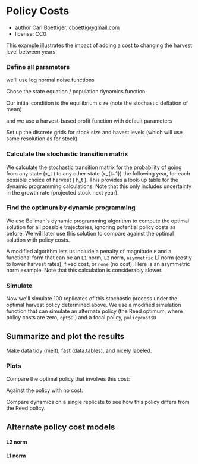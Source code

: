 <!--roptions dev='png', fig.width=7, fig.height=5, tidy=FALSE, warning=FALSE, message=FALSE, comment=NA, cache.path="policycost/", cache=FALSE-->

<!--begin.rcode setup, include=FALSE
render_gfm()  
opts_knit$set(upload = TRUE)   
opts_knit$set(upload.fun = function(file){
   library(RWordPress) 
   uploadFile(file)$url
  })
read_chunk("Reed.R")
end.rcode-->


# Policy Costs 
 * author Carl Boettiger, <cboettig@gmail.com>
 * license: CC0

<!--begin.rcode libraries, echo=FALSE
end.rcode-->


This example illustrates the impact of adding a cost to changing the harvest level between years 

### Define all parameters 
<!--begin.rcode parameters
end.rcode-->

we'll use log normal noise functions
<!--begin.rcode noise_dists
end.rcode-->


Chose the state equation / population dynamics function
<!--begin.rcode Myer
end.rcode-->

Our initial condition is the equilibrium size (note the stochastic deflation of mean)
<!--begin.rcode initx
end.rcode-->

and we use a harvest-based profit function with default parameters
<!--begin.rcode profit
end.rcode-->

Set up the discrete grids for stock size and havest levels (which will use same resolution as for stock). 
<!--begin.rcode create_grid
end.rcode-->

### Calculate the stochastic transition matrix
We calculate the stochastic transition matrix for the probability of going from any state \(x_t \) to any other state \(x_{t+1}\) the following year, for each possible choice of harvest \( h_t \).  This provides a look-up table for the dynamic programming calculations. Note that this only includes uncertainty in the growth rate (projected stock next year). 
<!--begin.rcode determine_SDP_matrix
end.rcode-->
### Find the optimum by dynamic programming 
We use Bellman's dynamic programming algorithm to compute the optimal solution for all possible trajectories, ignoring potential policy costs as before.  We will later use this solution to compare against the optimal solution with policy costs.
<!--begin.rcode find_dp_optim 
end.rcode-->

A modified algorithm lets us include a penalty of magnitude `P` and a functional form that can be an `L1` norm, `L2`  norm, `asymmetric` L1 norm (costly to lower harvest rates), fixed cost, or `none` (no cost).  Here is an asymmetric norm example.  Note that this calculation is considerably slower. 
<!--begin.rcode policycost_optim
policycost <- optim_policy(SDP_Mat, x_grid, h_grid, OptTime, xT, 
                    profit, delta, reward, P = 1, penalty = "asym")
end.rcode-->


### Simulate 
Now we'll simulate 100 replicates of this stochastic process under the optimal harvest policy determined above.  We use a modified simulation function that can simulate an alternate policy (the Reed optimum, where policy costs are zero, `opt$D` ) and a focal policy, `policycost$D`

<!--begin.rcode simulate_policy
sims <- lapply(1:100, function(i)
  simulate_optim(f, pars, x_grid, h_grid, x0, policycost$D, z_g, z_m, z_i, opt$D)
  )
end.rcode-->


## Summarize and plot the results                                                   
Make data tidy (melt), fast (data.tables), and nicely labeled.
<!--begin.rcode tidy
end.rcode-->

### Plots 

Compare the optimal policy that involves this cost:
<!--begin.rcode policy_cost_vis, fig.width=10
policy <- melt(policycost$D)
policy_zoom <- subset(policy, x_grid[Var1] < max(dt$fishstock) )
p5 <- ggplot(policy_zoom) + 
  geom_point(aes(Var2, (x_grid[Var1]), col=x_grid[Var1] - h_grid[value])) + 
  labs(x = "time", y = "fishstock") +
  scale_colour_gradientn(colours = rainbow(4)) +
  geom_abline(intercept=xT, slope=0, lty=2)
p5 + geom_line(aes(time, fishstock, group = reps), alpha = 0.1, data=dt)
end.rcode-->

Against the policy with no cost: 
<!--begin.rcode no_policy_cost_vis, fig.width=10
policy <- melt(opt$D)
policy_zoom <- subset(policy, x_grid[Var1] < max(dt$alternate) )
p6 <- ggplot(policy_zoom) + 
  geom_point(aes(Var2, (x_grid[Var1]), col=x_grid[Var1] - h_grid[value])) + 
  labs(x = "time", y = "fishstock") +
  scale_colour_gradientn(colours = rainbow(4)) +
  geom_abline(intercept=opt$S, slope = 0) +
  geom_abline(intercept=xT, slope=0, lty=2)  
p6 + geom_line(aes(time, alternate, group = reps), alpha = 0.1, data=dt)
end.rcode-->


Compare dynamics on a single replicate to see how this policy differs from the Reed policy. 
<!--begin.rcode plot_rep2
ggplot(subset(dt,reps==1)) +
  geom_line(aes(time, fishstock)) +
  geom_abline(intercept=opt$S, slope = 0) +
  geom_line(aes(time, harvest), col="darkgreen") 

end.rcode-->

## Alternate policy cost models 

#### L2 norm
<!--begin.rcode policycost_optim_l2
policycost <- optim_policy(SDP_Mat, x_grid, h_grid, OptTime, xT, 
                    profit, delta, reward, P = 1, penalty = "L2")
end.rcode-->
<!--begin.rcode policy_cost_vis_l2, fig.width=10
policy <- melt(policycost$D)
policy_zoom <- subset(policy, x_grid[Var1] < max(dt$fishstock) )
ggplot(policy_zoom) + 
  geom_point(aes(Var2, (x_grid[Var1]), col=x_grid[Var1] - h_grid[value])) + 
  labs(x = "time", y = "fishstock") +
  scale_colour_gradientn(colours = rainbow(4)) +
  geom_abline(intercept=xT, slope=0, lty=2)
end.rcode-->


#### L1 norm
<!--begin.rcode policycost_optim_l1
policycost <- optim_policy(SDP_Mat, x_grid, h_grid, OptTime, xT, 
                    profit, delta, reward, P = 1, penalty = "L1")
end.rcode-->
<!--begin.rcode policy_cost_vis_l1, fig.width=10
policy <- melt(policycost$D)
policy_zoom <- subset(policy, x_grid[Var1] < max(dt$fishstock) )
ggplot(policy_zoom) + 
  geom_point(aes(Var2, (x_grid[Var1]), col=x_grid[Var1] - h_grid[value])) + 
  labs(x = "time", y = "fishstock") +
  scale_colour_gradientn(colours = rainbow(4)) +
  geom_abline(intercept=xT, slope=0, lty=2)
end.rcode-->


